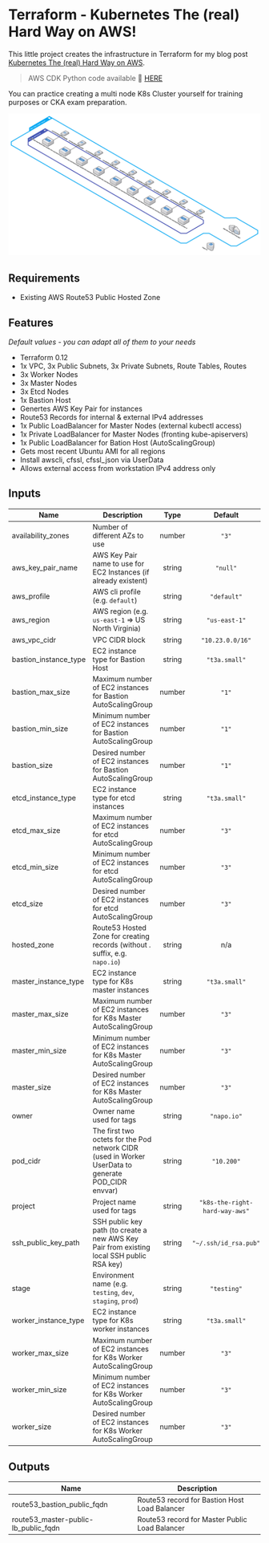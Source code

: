 # Terraform - Kubernetes The (real) Hard Way on AWS!

This little project creates the infrastructure in Terraform for my blog post [Kubernetes The (real) Hard Way on AWS](https://napo.io/posts/kubernetes-the-real-hard-way-on-aws/).

> AWS CDK Python code available 🔗 [HERE](https://github.com/hajowieland/cdk-py-k8s-the-real-hard-way-aws)


You can practice creating a multi node K8s Cluster yourself for training purposes or CKA exam preparation.


![Alt text](terraform-k8s-real-hard-way.png?raw=true "Infrastructure Diagram")

## Requirements

* Existing AWS Route53 Public Hosted Zone

## Features

_Default values - you can adapt all of them to your needs_

* Terraform 0.12
* 1x VPC, 3x Public Subnets, 3x Private Subnets, Route Tables, Routes
* 3x Worker Nodes
* 3x Master Nodes
* 3x Etcd Nodes
* 1x Bastion Host
* Genertes AWS Key Pair for instances
* Route53 Records for internal & external IPv4 addresses
* 1x Public LoadBalancer for Master Nodes (external kubectl access)
* 1x Private LoadBalancer for Master Nodes (fronting kube-apiservers)
* 1x Public LoadBalancer for Bation Host (AutoScalingGroup)
* Gets most recent Ubuntu AMI for all regions
* Install awscli, cfssl, cfssl_json via UserData
* Allows external access from workstation IPv4 address only


<!-- BEGINNING OF PRE-COMMIT-TERRAFORM DOCS HOOK -->
## Inputs

| Name | Description | Type | Default | Required |
|------|-------------|:----:|:-----:|:-----:|
| availability\_zones | Number of different AZs to use | number | `"3"` | no |
| aws\_key\_pair\_name | AWS Key Pair name to use for EC2 Instances (if already existent) | string | `"null"` | no |
| aws\_profile | AWS cli profile (e.g. `default`) | string | `"default"` | no |
| aws\_region | AWS region (e.g. `us-east-1` => US North Virginia) | string | `"us-east-1"` | no |
| aws\_vpc\_cidr | VPC CIDR block | string | `"10.23.0.0/16"` | no |
| bastion\_instance\_type | EC2 instance type for Bastion Host | string | `"t3a.small"` | no |
| bastion\_max\_size | Maximum number of EC2 instances for Bastion AutoScalingGroup | number | `"1"` | no |
| bastion\_min\_size | Minimum number of EC2 instances for Bastion AutoScalingGroup | number | `"1"` | no |
| bastion\_size | Desired number of EC2 instances for Bastion AutoScalingGroup | number | `"1"` | no |
| etcd\_instance\_type | EC2 instance type for etcd instances | string | `"t3a.small"` | no |
| etcd\_max\_size | Maximum number of EC2 instances for etcd AutoScalingGroup | number | `"3"` | no |
| etcd\_min\_size | Minimum number of EC2 instances for etcd AutoScalingGroup | number | `"3"` | no |
| etcd\_size | Desired number of EC2 instances for etcd AutoScalingGroup | number | `"3"` | no |
| hosted\_zone | Route53 Hosted Zone for creating records (without . suffix, e.g. `napo.io`) | string | n/a | yes |
| master\_instance\_type | EC2 instance type for K8s master instances | string | `"t3a.small"` | no |
| master\_max\_size | Maximum number of EC2 instances for K8s Master AutoScalingGroup | number | `"3"` | no |
| master\_min\_size | Minimum number of EC2 instances for K8s Master AutoScalingGroup | number | `"3"` | no |
| master\_size | Desired number of EC2 instances for K8s Master AutoScalingGroup | number | `"3"` | no |
| owner | Owner name used for tags | string | `"napo.io"` | no |
| pod\_cidr | The first two octets for the Pod network CIDR (used in Worker UserData to generate POD_CIDR envvar) | string | `"10.200"` | no |
| project | Project name used for tags | string | `"k8s-the-right-hard-way-aws"` | no |
| ssh\_public\_key\_path | SSH public key path (to create a new AWS Key Pair from existing local SSH public RSA key) | string | `"~/.ssh/id_rsa.pub"` | no |
| stage | Environment name (e.g. `testing`, `dev`, `staging`, `prod`) | string | `"testing"` | no |
| worker\_instance\_type | EC2 instance type for K8s worker instances | string | `"t3a.small"` | no |
| worker\_max\_size | Maximum number of EC2 instances for K8s Worker AutoScalingGroup | number | `"3"` | no |
| worker\_min\_size | Minimum number of EC2 instances for K8s Worker AutoScalingGroup | number | `"3"` | no |
| worker\_size | Desired number of EC2 instances for K8s Worker AutoScalingGroup | number | `"3"` | no |

## Outputs

| Name | Description |
|------|-------------|
| route53\_bastion\_public\_fqdn | Route53 record for Bastion Host Load Balancer |
| route53\_master-public-lb\_public\_fqdn | Route53 record for Master Public Load Balancer |

<!-- END OF PRE-COMMIT-TERRAFORM DOCS HOOK -->

